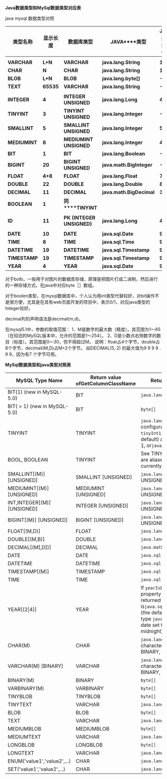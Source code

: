 **Java数据类型和MySql数据类型对应表** 

java mysql 数据类型对照

| **类型名称**  | **显示长度** | **数据库类型**            | **JAVA****类型**         | **JDBC****类型索引****(int)** | **描述** |
| ------------- | ------------ | ------------------------- | ------------------------ | ----------------------------- | -------- |
|               |              |                           |                          |                               |          |
| **VARCHAR**   | **L+N**      | **VARCHAR**               | **java.lang.String**     | **12**                        |          |
| **CHAR**      | **N**        | **CHAR**                  | **java.lang.String**     | **1**                         |          |
| **BLOB**      | **L+N**      | **BLOB**                  | **java.lang.byte[]**     | **-4**                        |          |
| **TEXT**      | **65535**    | **VARCHAR**               | **java.lang.String**     | **-1**                        |          |
|               |              |                           |                          |                               |          |
| **INTEGER**   | **4**        | **INTEGER UNSIGNED**      | **java.lang.Long**       | **4**                         |          |
| **TINYINT**   | **3**        | **TINYINT UNSIGNED**      | **java.lang.Integer**    | **-6**                        |          |
| **SMALLINT**  | **5**        | **SMALLINT UNSIGNED**     | **java.lang.Integer**    | **5**                         |          |
| **MEDIUMINT** | **8**        | **MEDIUMINT UNSIGNED**    | **java.lang.Integer**    | **4**                         |          |
| **BIT**       | **1**        | **BIT**                   | **java.lang.Boolean**    | **-7**                        |          |
| **BIGINT**    | **20**       | **BIGINT UNSIGNED**       | **java.math.BigInteger** | **-5**                        |          |
| **FLOAT**     | **4+8**      | **FLOAT**                 | **java.lang.Float**      | **7**                         |          |
| **DOUBLE**    | **22**       | **DOUBLE**                | **java.lang.Double**     | **8**                         |          |
| **DECIMAL**   | **11**       | **DECIMAL**               | **java.math.BigDecimal** | **3**                         |          |
| **BOOLEAN**   | **1**        | **同****TINYINT**         |                          |                               |          |
|               |              |                           |                          |                               |          |
| **ID**        | **11**       | **PK (INTEGER UNSIGNED)** | **java.lang.Long**       | **4**                         |          |
|               |              |                           |                          |                               |          |
| **DATE**      | **10**       | **DATE**                  | **java.sql.Date**        | **91**                        |          |
| **TIME**      | **8**        | **TIME**                  | **java.sql.Time**        | **92**                        |          |
| **DATETIME**  | **19**       | **DATETIME**              | **java.sql.Timestamp**   | **93**                        |          |
| **TIMESTAMP** | **19**       | **TIMESTAMP**             | **java.sql.Timestamp**   | **93**                        |          |
| **YEAR**      | **4**        | **YEAR**                  | **java.sql.Date**        | **91**                        |          |

对于bolb，一般用于对图片的数据库存储，原理是把图片打成二进制，然后进行的一种存储方式，在java中对应byte［］数组。

 对于boolen类型，在mysql数据库中，个人认为用int类型代替较好，对bit操作不是很方便，尤其是在具有web页面开发的项目中，表示0/1，对应java类型的Integer较好。

 

decimal列的声明语法是decimal(m,d)。

在mysql5.1中，参数的取值范围： 
 1、M是数字的最大数（精度）。其范围为1～65（在较旧的MySQL版本中，允许的范围是1～254）。 
 2、D是小数点右侧数字的数目（标度）。其范围是0～30，但不得超过M。 
 说明：float占4个字节，double占8个字节，decimail(M,D)占M+2个字节。 
 如DECIMAL(5, 2) 的最大值为9 9 9 9 . 9 9，因为有7 个字节可用。 



**MySql数据类型和java类型对照表**

| **MySQL Type Name**          | **Return value ofGetColumnClassName** | **Returned as Java Class**                                   |
| ---------------------------- | ------------------------------------- | ------------------------------------------------------------ |
| BIT(1) (new in MySQL-5.0)    | BIT                                   | `java.lang.Boolean`                                          |
| BIT( > 1) (new in MySQL-5.0) | BIT                                   | `byte[]`                                                     |
| TINYINT                      | TINYINT                               | `java.lang.Boolean` if the configuration property `tinyInt1isBit` is set to `true`(the default) and the storage size is 1, or`java.lang.Integer` if not. |
| BOOL, BOOLEAN                | TINYINT                               | See TINYINT, above as these are aliases forTINYINT(1), currently. |
| SMALLINT[(M)] [UNSIGNED]     | SMALLINT [UNSIGNED]                   | `java.lang.Integer` (regardless if UNSIGNED or not)          |
| MEDIUMINT[(M)] [UNSIGNED]    | MEDIUMINT [UNSIGNED]                  | `java.lang.Integer,` if UNSIGNED`java.lang.Long`             |
| INT,INTEGER[(M)] [UNSIGNED]  | INTEGER [UNSIGNED]                    | `java.lang.Integer`, if UNSIGNED`java.lang.Long`             |
| BIGINT[(M)] [UNSIGNED]       | BIGINT [UNSIGNED]                     | `java.lang.Long`, if UNSIGNED`java.math.BigInteger`          |
| FLOAT[(M,D)]                 | FLOAT                                 | `java.lang.Float`                                            |
| DOUBLE[(M,B)]                | DOUBLE                                | `java.lang.Double`                                           |
| DECIMAL[(M[,D])]             | DECIMAL                               | `java.math.BigDecimal`                                       |
| DATE                         | DATE                                  | `java.sql.Date`                                              |
| DATETIME                     | DATETIME                              | `java.sql.Timestamp`                                         |
| TIMESTAMP[(M)]               | TIMESTAMP                             | `java.sql.Timestamp`                                         |
| TIME                         | TIME                                  | `java.sql.Time`                                              |
| YEAR[(2\|4)]                 | YEAR                                  | If `yearIsDateType` configuration property is set to false, then the returned object type is`java.sql.Short`. If set to true (the default) then an object of type `java.sql.Date` (with the date set to January 1st, at midnight). |
| CHAR(M)                      | CHAR                                  | `java.lang.String` (unless the character set for the column is BINARY, then `byte[]`is returned. |
| VARCHAR(M) [BINARY]          | VARCHAR                               | `java.lang.String` (unless the character set for the column is BINARY, then `byte[]`is returned. |
| BINARY(M)                    | BINARY                                | `byte[]`                                                     |
| VARBINARY(M)                 | VARBINARY                             | `byte[]`                                                     |
| TINYBLOB                     | TINYBLOB                              | `byte[]`                                                     |
| TINYTEXT                     | VARCHAR                               | `java.lang.String`                                           |
| BLOB                         | BLOB                                  | `byte[]`                                                     |
| TEXT                         | VARCHAR                               | `java.lang.String`                                           |
| MEDIUMBLOB                   | MEDIUMBLOB                            | `byte[]`                                                     |
| MEDIUMTEXT                   | VARCHAR                               | `java.lang.String`                                           |
| LONGBLOB                     | LONGBLOB                              | `byte[]`                                                     |
| LONGTEXT                     | VARCHAR                               | `java.lang.String`                                           |
| ENUM('value1','value2',...)  | CHAR                                  | `java.lang.String`                                           |
| SET('value1','value2',...)   | CHAR                                  | `java.lang.String`                                           |